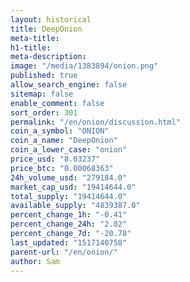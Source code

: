 ```yaml
---
layout: historical
title: DeepOnion
meta-title: 
h1-title: 
meta-description: 
image: "/media/1383894/onion.png"
published: true
allow_search_engine: false
sitemap: false
enable_comment: false
sort_order: 301
permalink: "/en/onion/discussion.html"
coin_a_symbol: "ONION"
coin_a_name: "DeepOnion"
coin_a_lower_case: "onion"
price_usd: "8.03237"
price_btc: "0.00068363"
24h_volume_usd: "279184.0"
market_cap_usd: "19414644.0"
total_supply: "19414644.0"
available_supply: "4839387.0"
percent_change_1h: "-0.41"
percent_change_24h: "2.82"
percent_change_7d: "-20.78"
last_updated: "1517140758"
parent-url: "/en/onion/"
author: Sam
---
```



